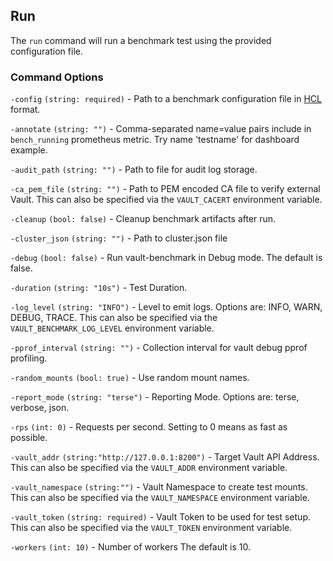 ## Run
The `run` command will run a benchmark test using the provided configuration file.

### Command Options
`-config` `(string: required)` - Path to a benchmark configuration file in [HCL](https://github.com/hashicorp/hcl) format.

`-annotate` `(string: "")` - Comma-separated name=value pairs include in `bench_running` prometheus metric. Try name 'testname' for dashboard example.

`-audit_path` `(string: "")` - Path to file for audit log storage.

`-ca_pem_file` `(string: "")` - Path to PEM encoded CA file to verify external Vault. This can also be specified via the `VAULT_CACERT` environment variable.

`-cleanup` `(bool: false)` - Cleanup benchmark artifacts after run.

`-cluster_json` `(string: "")` - Path to cluster.json file

`-debug` `(bool: false)` - Run vault-benchmark in Debug mode. The default is false.

`-duration` `(string: "10s")` - Test Duration.

`-log_level` `(string: "INFO")` - Level to emit logs. Options are: INFO, WARN, DEBUG, TRACE. This can also be specified via the `VAULT_BENCHMARK_LOG_LEVEL` environment variable.

`-pprof_interval` `(string: "")` - Collection interval for vault debug pprof profiling.

`-random_mounts` `(bool: true)` - Use random mount names.

`-report_mode` `(string: "terse")` - Reporting Mode. Options are: terse, verbose, json.

`-rps` `(int: 0)` - Requests per second. Setting to 0 means as fast as possible.

`-vault_addr` `(string:"http://127.0.0.1:8200")` - Target Vault API Address. This can also be specified via the `VAULT_ADDR` environment variable.

`-vault_namespace` `(string:"")` - Vault Namespace to create test mounts. This can also be specified via the `VAULT_NAMESPACE` environment variable.

`-vault_token` `(string: required)` - Vault Token to be used for test setup. This can also be specified via the `VAULT_TOKEN` environment variable.

`-workers` `(int: 10)` - Number of workers The default is 10.